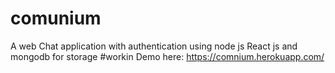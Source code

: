 # comunium

A web Chat application with authentication using node js React js and mongodb for storage
#workin Demo here:
https://comnium.herokuapp.com/
